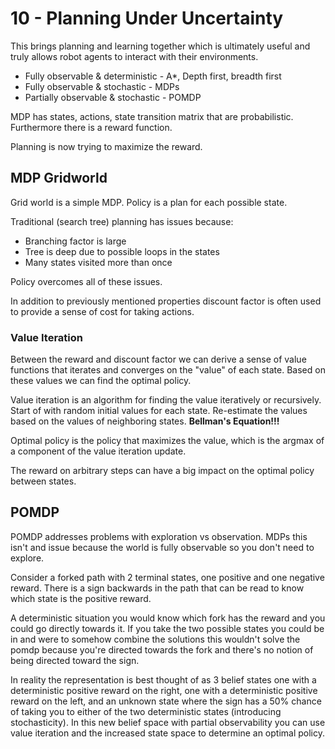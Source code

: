 # 10 - Planning Under Uncertainty

This brings planning and learning together which is ultimately useful and truly allows robot agents to interact with their environments.

- Fully observable & deterministic - A*, Depth first, breadth first
- Fully observable & stochastic - MDPs
- Partially observable & stochastic - POMDP

MDP has states, actions, state transition matrix that are probabilistic. Furthermore there is a reward function.

Planning is now trying to maximize the reward.

## MDP Gridworld

Grid world is a simple MDP. Policy is a plan for each possible state.

Traditional (search tree) planning has issues because:

- Branching factor is large
- Tree is deep due to possible loops in the states
- Many states visited more than once

Policy overcomes all of these issues.

In addition to previously mentioned properties discount factor is often used to provide a sense of cost for taking actions.

### Value Iteration

Between the reward and discount factor we can derive a sense of value functions that iterates and converges on the "value" of each state. Based on these values we can find the optimal policy.

Value iteration is an algorithm for finding the value iteratively or recursively. Start of with random initial values for each state. Re-estimate the values based on the values of neighboring states. **Bellman's Equation!!!**

Optimal policy is the policy that maximizes the value, which is the argmax of a component of the value iteration update.

The reward on arbitrary steps can have a big impact on the optimal policy between states.

## POMDP

POMDP addresses problems with exploration vs observation. MDPs this isn't and issue because the world is fully observable so you don't need to explore.

Consider a forked path with 2 terminal states, one positive and one negative reward. There is a sign backwards in the path that can be read to know which state is the positive reward.

A deterministic situation you would know which fork has the reward and you could go directly towards it. If you take the two possible states you could be in and were to somehow combine the solutions this wouldn't solve the pomdp because you're directed towards the fork and there's no notion of being directed toward the sign. 

In reality the representation is best thought of as 3 belief states one with a deterministic positive reward on the right, one with a deterministic positive reward on the left, and an unknown state where the sign has a 50% chance of taking you to  either of the two deterministic states (introducing stochasticity). In this new belief space with partial observability you can use value iteration and the increased state space to determine an optimal policy.
